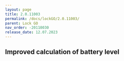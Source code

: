```yaml
---
layout: page
title: 2.0.11003
permalink: /docs/lockGO/2.0.11003/
parent: Lock GO
nav_order: -20110030
release_date: 12.07.2023
---
```


## Improved calculation of battery level